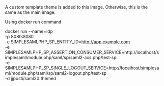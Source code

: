  A custom template theme is added to this image.
 Otherwise, this is the same as the main image.
 
 Using docker run command

  docker run --name=idp \
    -p 8080:8080 \
    -e SIMPLESAMLPHP_SP_ENTITY_ID=http://app.example.com \
    -e SIMPLESAMLPHP_SP_ASSERTION_CONSUMER_SERVICE=http://localhost/simplesaml/module.php/saml/sp/saml2-acs.php/test-sp \
    -e SIMPLESAMLPHP_SP_SINGLE_LOGOUT_SERVICE=http://localhost/simplesaml/module.php/saml/sp/saml2-logout.php/test-sp \
    -d jjposti/saml20:themed

